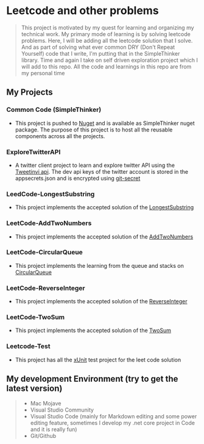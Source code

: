 # Leetcode and other problems
> This project is motivated by my quest for learning and organizing my technical work. My primary mode of learning is by solving leetcode problems. Here, I will be adding all the leetcode solution that I solve. And as part of solving what ever common DRY (Don't Repeat Yourself) code that I write, I'm putting that in the SimpleThinker library. Time and again I take on self driven exploration project which I will add to this repo. All the code and learnings in this repo are from my personal time

## **My Projects**
### Common Code (SimpleThinker)
* This project is pushed to [Nuget](https://nuget.org) and is available as SimpleThinker nuget package. The purpose of this project is to host all the reusable components across all the projects.

### ExploreTwitterAPI
* A twitter client project to learn and explore twitter API using the [Tweetinvi api](https://www.nuget.org/packages/TweetinviAPI/). The dev api keys of the twitter account is stored in the appsecrets.json and is encrypted using [git-secret](https://git-secret.io)

### LeedCode-LongestSubstring
* This project implements the accepted solution of the [LongestSubstring](https://leetcode.com/problems/longest-substring-without-repeating-characters/)

### LeetCode-AddTwoNumbers
* This project implements the accepted solution of the [AddTwoNumbers](https://leetcode.com/problems/add-two-numbers/)

### LeetCode-CircularQueue
* This project implements the learning from the queue and stacks on [CircularQueue](https://leetcode.com/explore/featured/card/queue-stack/228/first-in-first-out-data-structure/1337/)

### LeetCode-ReverseInteger
* This project implements the accepted solution of the [ReverseInteger](https://leetcode.com/problems/reverse-integer/)

### LeetCode-TwoSum
* This project implements the accepted solution of the [TwoSum](https://leetcode.com/problems/two-sum/)

### Leetcode-Test
* This project has all the [xUnit](https://xunit.github.io/docs/getting-started/netcore/cmdline) test project for the leet code solution

## My development Environment (try to get the latest version)
> * Mac Mojave 
> * Visual Studio Community
> * Visual Studio Code (mainly for Markdown editing and some power editing feature, sometimes I develop my .net core project in Code and it is really fun)
> * Git/Github

